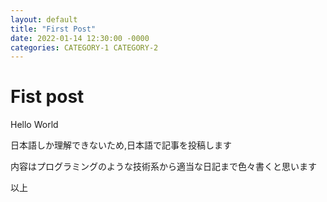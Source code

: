 ```yaml
---
layout: default
title: "First Post"
date: 2022-01-14 12:30:00 -0000
categories: CATEGORY-1 CATEGORY-2
---
```


# Fist post

Hello World

日本語しか理解できないため,日本語で記事を投稿します

内容はプログラミングのような技術系から適当な日記まで色々書くと思います

以上

